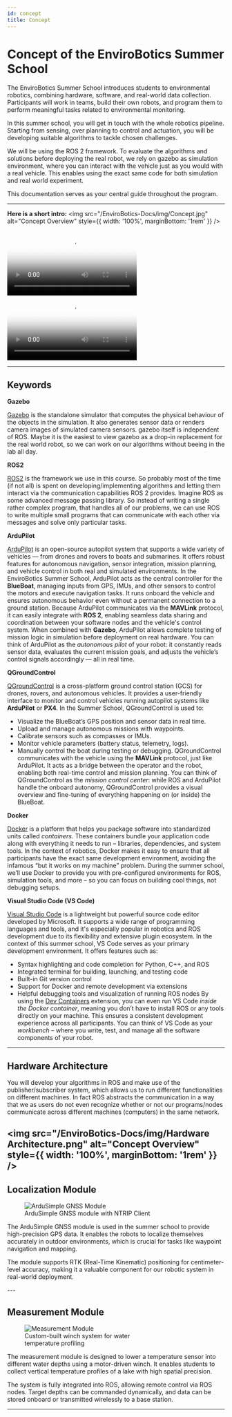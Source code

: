 ```yaml
---
id: concept
title: Concept
---
```


# Concept of the EnviroBotics Summer School

The EnviroBotics Summer School introduces students to environmental robotics, combining hardware, software, and real-world data collection. Participants will work in teams, build their own robots, and program them to perform meaningful tasks related to environmental monitoring.

In this summer school, you will get in touch with the whole robotics pipeline. Starting from sensing, over planning to control and actuation, you will be developing suitable algorithms to tackle chosen challenges.

We will be using the ROS 2 framework. To evaluate the algorithms and solutions before deploying the real robot, we rely on gazebo as simulation environment, where you can interact with the vehicle just as you would with a real vehicle. This enables using the exact same code for both simulation and real world experiment.

This documentation serves as your central guide throughout the program.

---

**Here is a short intro:**
<img src="/EnviroBotics-Docs/img/Concept.jpg" alt="Concept Overview" style={{ width: '100%', marginBottom: '1rem' }} />

<div style={{ display: 'flex', justifyContent: 'space-between', gap: '150px', flexWrap: 'wrap' }}>
  <div style={{ flex: '1 1 40%', aspectRatio: '16 / 9' }}>
    <video controls poster="/EnviroBotics-Docs/img/preview.jpg" style={{ width: '100%', height: '100%', objectFit: 'cover' }}>
      <source src="/EnviroBotics-Docs/video/Sim_vid.mp4" type="video/mp4" />
    </video>
  </div>

  <div style={{ flex: '1 1 40%', aspectRatio: '16 / 9' }}>
    <video controls poster="/EnviroBotics-Docs/img/preview.jpg" style={{ width: '100%', height: '100%', objectFit: 'cover' }}>
      <source src="/EnviroBotics-Docs/video/Video.mp4" type="video/mp4" />
    </video>
  </div>
</div>

---

## Keywords
**Gazebo**

[Gazebo](https://gazebosim.org/docs/fortress/getstarted/) is the standalone simulator that computes the physical behaviour of the objects in the simulation. It also generates sensor data or renders camera images of simulated camera sensors. gazebo itself is independent of ROS. Maybe it is the easiest to view gazebo as a drop-in replacement for the real world robot, so we can work on our algorithms without beeing in the lab all day.

**ROS2**

[ROS2](https://www.ros.org/) is the framework we use in this course. So probably most of the time (if not all) is spent on developing/implementing algorithms and letting them interact via the communication capabilities ROS 2 provides. Imagine ROS as some advanced message passing library. So instead of writing a single rather complex program, that handles all of our problems, we can use ROS to write multiple small programs that can communicate with each other via messages and solve only particular tasks.

**ArduPilot**

[ArduPilot](https://ardupilot.org/) is an open-source autopilot system that supports a wide variety of vehicles — from drones and rovers to boats and submarines. It offers robust features for autonomous navigation, sensor integration, mission planning, and vehicle control in both real and simulated environments.
In the EnviroBotics Summer School, ArduPilot acts as the central controller for the **BlueBoat**, managing inputs from GPS, IMUs, and other sensors to control the motors and execute navigation tasks. It runs onboard the vehicle and ensures autonomous behavior even without a permanent connection to a ground station.
Because ArduPilot communicates via the **MAVLink** protocol, it can easily integrate with **ROS 2**, enabling seamless data sharing and coordination between your software nodes and the vehicle's control system. When combined with **Gazebo**, ArduPilot allows complete testing of mission logic in simulation before deployment on real hardware.
You can think of ArduPilot as the *autonomous pilot* of your robot: it constantly reads sensor data, evaluates the current mission goals, and adjusts the vehicle’s control signals accordingly — all in real time.

**QGroundControl**

[QGroundControl](https://qgroundcontrol.com/) is a cross-platform ground control station (GCS) for drones, rovers, and autonomous vehicles. It provides a user-friendly interface to monitor and control vehicles running autopilot systems like **ArduPilot** or **PX4**.
In the Summer School, QGroundControl is used to:
- Visualize the BlueBoat’s GPS position and sensor data in real time.
- Upload and manage autonomous missions with waypoints.
- Calibrate sensors such as compasses or IMUs.
- Monitor vehicle parameters (battery status, telemetry, logs).
- Manually control the boat during testing or debugging.
QGroundControl communicates with the vehicle using the **MAVLink** protocol, just like ArduPilot. It acts as a bridge between the operator and the robot, enabling both real-time control and mission planning.
You can think of QGroundControl as the *mission control center*: while ROS and ArduPilot handle the onboard autonomy, QGroundControl provides a visual overview and fine-tuning of everything happening on (or inside) the BlueBoat.


**Docker**

[Docker](https://www.docker.com/) is a platform that helps you package software into standardized units called *containers*. These containers bundle your application code along with everything it needs to run – libraries, dependencies, and system tools. In the context of robotics, Docker makes it easy to ensure that all participants have the exact same development environment, avoiding the infamous “but it works on my machine” problem. During the summer school, we’ll use Docker to provide you with pre-configured environments for ROS, simulation tools, and more – so you can focus on building cool things, not debugging setups.

**Visual Studio Code (VS Code)**

[Visual Studio Code](https://code.visualstudio.com/) is a lightweight but powerful source code editor developed by Microsoft. It supports a wide range of programming languages and tools, and it's especially popular in robotics and ROS development due to its flexibility and extensive plugin ecosystem.
In the context of this summer school, VS Code serves as your primary development environment. It offers features such as:
- Syntax highlighting and code completion for Python, C++, and ROS
- Integrated terminal for building, launching, and testing code
- Built-in Git version control
- Support for Docker and remote development via extensions
- Helpful debugging tools and visualization of running ROS nodes
By using the [Dev Containers](https://code.visualstudio.com/docs/devcontainers/containers) extension, you can even run VS Code *inside the Docker container*, meaning you don’t have to install ROS or any tools directly on your machine. This ensures a consistent development experience across all participants.
You can think of VS Code as your *workbench* – where you write, test, and manage all the software components of your robot.

---

## Hardware Architecture
You will develop your algorithms in ROS and make use of the publisher/subscriber system, which allows us to run different functionalities on different machines. In fact ROS abstracts the communication in a way that we as users do not even recognize whether or not our programs/nodes communicate across different machines (computers) in the same network.

<img src="/EnviroBotics-Docs/img/Hardware Architecture.png" alt="Concept Overview" style={{ width: '100%', marginBottom: '1rem' }} />
---

## Localization Module

<div style={{ display: 'flex', alignItems: 'flex-start', gap: '20px', marginBottom: '2rem' }}>
  <figure style={{ margin: 0 }}>
    <img
      src="/EnviroBotics-Docs/img/ArduSimple.jpg"
      alt="ArduSimple GNSS Module"
      style={{ width: '250px', height: 'auto', display: 'block' }}
    />
    <figcaption style={{ fontStyle: 'italic', color: '#555', fontSize: '0.9rem', marginTop: '0.5rem' }}>
      ArduSimple GNSS module with NTRIP Client
    </figcaption>
  </figure>

  <div style={{ flex: 1 }}>
    <p>
      The ArduSimple GNSS module is used in the summer school to provide high-precision GPS data. It enables the robots
      to localize themselves accurately in outdoor environments, which is crucial for tasks like waypoint navigation
      and mapping.
    </p>
    <p>
      The module supports RTK (Real-Time Kinematic) positioning for centimeter-level accuracy, making it a valuable
      component for our robotic system in real-world deployment.
    </p>
  </div>
</div>
---

## Measurement Module

<div style={{ display: 'flex', alignItems: 'flex-start', gap: '20px', marginBottom: '2rem' }}>
  <figure style={{ margin: 0 }}>
    <img
      src="/EnviroBotics-Docs/img/MeasurementModule.jpg"
      alt="Measurement Module"
      style={{ width: '250px', height: 'auto', display: 'block' }}
    />
    <figcaption style={{ fontStyle: 'italic', color: '#555', fontSize: '0.9rem', marginTop: '0.5rem' }}>
      Custom-built winch system for water <br />
      temperature profiling
    </figcaption>
  </figure>

  <div style={{ flex: 1 }}>
    <p>
      The measurement module is designed to lower a temperature sensor into different water depths using a
      motor-driven winch. It enables students to collect vertical temperature profiles of a lake with high spatial
      precision.
    </p>
    <p>
      The system is fully integrated into ROS, allowing remote control via ROS nodes. Target depths can be commanded
      dynamically, and data can be stored onboard or transmitted wirelessly to a base station.
    </p>
  </div>
</div>

---